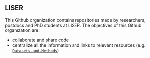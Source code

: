 ## LISER 

This Github organization contains repositories made by researchers, postdocs and PhD students at LISER. 
The objectives of this Github organization are: 
* collaborate and share code
* centralize all the information and links to relevant resources (e.g. [`Datasets-and-Methods`](https://github.com/Liser-Lu/Datasets-and-Methods)) 
